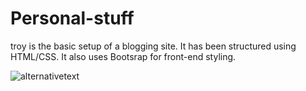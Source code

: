 # Personal-stuff

  
troy is the basic setup of a blogging site. It has been structured using HTML/CSS.  It also uses Bootsrap for front-end styling.

![alternativetext](https://www.draw.io/?lightbox=1&highlight=0000ff&edit=_blank&layers=1&nav=1&title=Untitled%20Diagram.html#R7Vxbd5s4EP41fowPd%2BPHXNtu0zbneE93%2ByiDYmuDkVfItb2%2FfiUQGCTZYAcc6vSlFYMQ4pvRzDcjxQP7drH5QMBy%2FgWHMBpYRrgZ2HcDyzJtd8z%2B45JtJvHGXiaYERSKTjvBBP0HhdAQ0hUKYVLpSDGOKFpWhQGOYxjQigwQgtfVbs84qr51CWZQEUwCEKnSv1BI55nUd42d%2FCNEs3n%2BZtMQdxYg7ywEyRyEeF0S2fcD%2B5ZgTLPWYnMLIw5ejkv23MOeu8XECIxpkwceo%2FiD9317%2B2lFrHGymYYPD49XYpSfIFqJDxaTpdscATbvJW%2BCgGIysG%2FWc0ThZAkCLlwzrTPZnC4idmWypjqt%2FB2QULgpicQ0P0C8gJRsWRdx1xGICZPJsV7v8M97zEvQe0IGhMZnxbg7UFhD4HIMRnY9SDAOr7m1sasgAkmCgoaowLBifyompa92NV%2BdywiMAEU%2Fq1arg0K84QkjNpMCcr8K%2BVjCMsErEkDxTNnGpGFM9%2FA4FJAZpMo4qVqKb36FptzL15S8Ovzx0D1NWXbtSF2ry1PU9URwAJOECR9R%2FILiGWtNVtMFYorC8cDyIobmzZSw1oy3KOZdccAQ1d3e68yW4j217mwKgpcZwas4%2FLaiEYqhkIeIsHDDX2rfMcC54ttwfbJOLNX3mabGuEyrM%2B83UpSEYzBEWEU7BBSkcGPCo2pzbfAHJ%2BKpcwQY2U1pIkwRx8so%2By2AjF5g8Ad6Hl8Z958%2FX3%2BdPX75%2FvHKHDdwXMz%2FTMQlJnSOZ0wP0f1OepOaKeTvMaqQ%2FQMp3QpuBVZszdg3uxEeMV7WQZu5lENW4mcdM49x6EsbOtPGXvJ1xu0ruN9hyN1PUnI6nFxSgHhLNepvky%2Bf7gb2g2rclOCXgjRaVY3klr%2FYzDhvHj5HeB3MAaHDEAYofa1%2BIbThYyxX8jGuav62zsmYnTmZJvZfE7gZIGT7Nzd%2BFsbE5Q%2BxFtKLJ0gQmy4kQrgXyrIRHzSbnlACe1x1Z6ZzIn1zrJqB9hACphewLXVb8g5J8wlbRiV1YY1sxFbZhuW0YGMbREsmxq5%2BlO40NrDG7rSnBmbLbKMx5ZQHGr3WwNrmpJbKSXURQVAdRiN%2FohBykrrMZnhNIPjFooHEhXRkSJdvFyGi9WhgqZTz6JW6F5m%2BLCl%2FXIVdjq2Nl5Q8kNu7JaWSrFcE90poT91w31XteNUV5pnOqSm761jSUHYjZbemyhZ4Wu%2FVJSWHzqlsqljS%2BwbqWFlOC4Sn78qSvZ8np%2BinutGRTHHe3I06DYqbPOyjgOX0YAqjJ5wgUaGaYkrxgukz73AdoRm%2FQbFUXVF5SlEyAwREEYww4yh8qGWJ7VbulWiwlrTsyhT8hYAEojJhpm%2FL2sbQslviN4ahV2yZ3%2FgaC%2B1sP8G1FEVWqw0gjjE3zSknlmrFIULxC4OPb4Tx6Wn7JIKOAk5HZSthyNHWa2py5VKHc4FpGefOaKSr7tt8xQ3AIJAZIZimHTjdEEua9XZvBu4dt9kVxcJQUxMWiymCz3TvGkvYIkDx7M%2B02HbltAS6nE%2FZKui6Sk5n1WJXjTmXjrnjW2%2BMuRoYLh3zIsy%2FGeZqTvMDJpcF%2Bl4iXLMR3xnoefRQazNs8lcMA4oAH%2BTfFUy%2FY1edifIdwl%2BqMmNLzn2kYS6WRgFK2bY9DbRYQ83bDRL5cr1Uu6skIn1PkpKRdJrC8k5M9%2F26gTrOIL0WzlPsSuZjzyoXzYeGNzq2cN4TBat6sdpR8Khh8a41BavV7luWMVDuM2O4TpEKMOHJxirJTmMczCyqqV33G%2FmexAu0yZ0u6WgjuTu0v10ClB9kKYcgkbeVU743RtHxvao5a7II7YZwZyiqGfLRfqfvPsQzpV34%2FKTssT7E82sGas%2BHHIq9v8tSx3kuT9KarTmEcVbPpVK7i8toPPnkiwb0rjIaLeZqFlkKE4hnNnTOD9KBBccknibLXW1PLvllAdnAz%2FqnNDXC%2FRGokwrhSKrEak1ed7ixjQqhPli3EGe6SGfy0NCTUOUbTkVxjmOduoEpE17H6WwDU4%2BsGq36z8%2BUjURjNGx4ZK87nvsONhc9u7on6NjeqXY%2FMmqH6tryf28fnkQZpH1hx7R0a%2B%2B8OaaatV8eVXPkBaPzeWcla5q%2FhGjA1vbszfafrUlc2clDZwn%2BsavC3xlZs97Dn%2BHV1QMb8yy3ZqCOo00bh637rizHLf5grjiOd%2Bq5PrN2qK4VptKDi4spBxT2VjFFc9z8V8hHZBxdX8uKzlszfgenxj3HVyzYPDknMRsM1rXbaXA2%2FHdWotn3klXn%2BtqawFnzEs3p8IuLIZ6rLhqd7ztrFMn97DvJTGxHMX5fUcBZcxO7we%2BodFBI7klU8u1qfdjLv%2F746rB9eKCutzJVElz%2B8YlsJS1AeqRsyvFdJSwg7M5GfLv7zP69xSxqBFQxgHPTNKlqXGyt1B0fOyE%2BsMvdDxll2tj9HJR9%2Fz8%3D)
